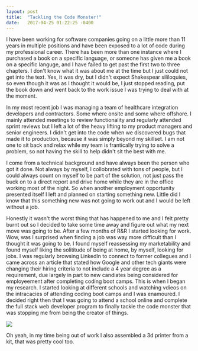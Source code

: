 ```yaml
---
layout: post
title:  "Tackling the Code Monster!"
date:   2017-04-25 01:22:25 -0400
---
```



I have been working for software companies going on a little more than 11 years in multiple positions and have been exposed to a lot of code during my professional career. There has been more than one instance where I purchased a book on a specific language, or someone has given me a book on a specific languge, and I have failed to get past the first two to three chapters. I don't know what it was about me at the time but I just could not get into the text. Yes, it was dry, but I didn't expect Shakespear sililoquies, so even though it was as I thought it would be, I just stopped reading, put the book down and went back to the work issue I was trying to deal with at the moment.

In my most recent job I was managing a team of healthcare integration developers and contractors. Some where onsite and some where offshore. I mainly attended meetings to review functionality and regularly attended sprint reviews but I left a lot of the heavy lifting to my product managers and senior engineers. I didn't get into the code when we discovered bugs that made it to production, because it was simply beyond my skillset. I am not one to sit back and relax while my team is frantically trying to solve a problem, so not having the skill to help didn't sit the best with me.

I come from a technical background and have always been the person who got it done. Not always by myself, I collobrated with tons of people, but I could always count on myself to be part of the solution, not just pass the buck on to a direct report and drive home while they are in the office working most of the night. So when another employment opportunity presented itself I left and planned on starting something new. Little did I know that this something new was not going to work out and I would be left without a job.

Honestly it wasn't the worst thing that has happened to me and I felt pretty burnt out so I decided to take some time away and figure out what my next move was going to be. After a few months of R&R I started looking for work. Wow, was I surprised when finding a job was way more difficult than I thought it was going to be. I found myself reassessing my marketability and found myself liking the solititude of being at home, by myself, looking for jobs. I was regularly browsing LinkedIn to connect to former collegues and I came across an article that stated how Google and other tech giants were changing their hiring criteria to not include a 4 year degree as a requirement, due largely in part to new candiates being considered for employeement after completing coding boot camps. This is when I began my research. I started looking at different schools and watching vdieos on the intracacies of attending coding boot camps and I was enamoured. I decided right then that I was going to attend a school online and complete the full stack web developer program to finally tackle the code monster that was stopping me from being the creator of things.

![](https://stocksnap.io/photo/6PZDKBFQND)

Oh yeah, in my time being out of work I also assembled a 3d printer from a kit, that was pretty cool too.
